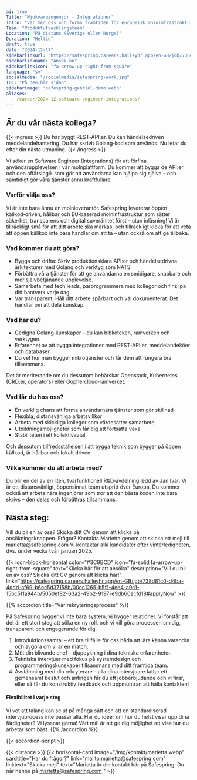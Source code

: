 ```yaml
---
ai: true
Title: "Mjukvaruingenjör - Integrationer"
intro: "Var med oss och forma framtiden för europeisk molninfrastruktur!"
Team: "Produktutvecklingsteam"
Location: "På distans (Sverige eller Norge)"
Duration: "Heltid"
draft: true
date: "2024-12-17"
sidebarlinkurl: "https://safespring.careers.haileyhr.app/en-GB/job/738d81c0-d4ba-4ddd-af69-b6ec5d37158b/00cc1265-b5f1-4ee4-a9c1-15bc5f1a944b/5050ef82-63a2-49b2-9197-e9db60acfd18#applyNow"
sidebarlinkname: "Ansök nu"
sidebarlinkicon: "fa-arrow-up-right-from-square"
language: "sv"
socialmedia: "/socialmedia/safespring-work.jpg"
TOC: "På den här sidan"
sidebarimage: "safespring-gabriel-demo.webp"
aliases:
  - /career/2024-12-software-engineer-integrations/
---
```

## Är du vår nästa kollega?

{{< ingress >}}
Du har byggt REST‑API:er. Du kan händelsedriven meddelandehantering. Du har skrivit Golang‑kod som används. Nu letar du efter din nästa utmaning.
{{< /ingress >}}

Vi söker en Software Engineer (Integrations) för att förfina användarupplevelsen i vår molnplattform. Du kommer att bygga de API:er och den affärslogik som gör att användarna kan hjälpa sig själva – och samtidigt gör våra tjänster ännu kraftfullare.

### Varför välja oss?

Vi är inte bara ännu en molnleverantör. Safespring levererar öppen källkod‑driven, hållbar och EU‑baserad molninfrastruktur som sätter säkerhet, transparens och digital suveränitet först – utan inlåsning! Vi är tillräckligt små för att ditt arbete ska märkas, och tillräckligt kloka för att veta att öppen källkod inte bara handlar om att ta – utan också om att ge tillbaka.

### Vad kommer du att göra?

- Bygga och drifta: Skriv produktionsklara API:er och händelsedrivna arkitekturer med Golang och verktyg som NATS
- Förbättra våra tjänster för att ge användarna en smidigare, snabbare och mer självbetjänande upplevelse.
- Samarbeta med tech leads, parprogrammera med kollegor och finslipa ditt hantverk varje dag.
- Var transparent: Håll ditt arbete spårbart och väl dokumenterat. Det handlar om att dela kunskap.

### Vad har du?

- Gedigna Golang‑kunskaper – du kan biblioteken, ramverken och verktygen.
- Erfarenhet av att bygga integrationer med REST‑API:er, meddelandeköer och databaser.
- Du vet hur man bygger mikrotjänster och får dem att fungera bra tillsammans.

Det är meriterande om du dessutom behärskar Openstack, Kubernetes (CRD:er, operators) eller Gophercloud‑ramverket.

### Vad får du hos oss?

- En verklig chans att forma användarnära tjänster som gör skillnad
- Flexibla, distansvänliga arbetsvillkor
- Arbeta med skickliga kollegor som värdesätter samarbete
- Utbildningsmöjligheter som får dig att fortsätta växa
- Stabiliteten i ett kollektivavtal.

Och dessutom tillfredsställelsen i att bygga teknik som bygger på öppen källkod, är hållbar och lokalt driven.

### Vilka kommer du att arbeta med?

Du blir en del av en liten, tvärfunktionell R&D‑avdelning ledd av Jan Ivar. Vi är ett distansvänligt, öppensinnat team utspritt över Europa.
Du kommer också att arbeta nära ingenjörer som tror att den bästa koden inte bara skrivs – den delas och förbättras tillsammans.

## Nästa steg:

Vill du bli en av oss? Skicka ditt CV genom att klicka på ansökningsknappen.
Frågor? Kontakta Marietta genom att skicka ett mejl till marietta@safespring.com
Vi kontaktar alla kandidater efter vinterledigheten, dvs. under vecka två i januari 2025.

{{< icon-block-horisontal color="#3C9BCD" icon="fa-solid fa-arrow-up-right-from-square" text="Klicka här för att ansöka" description="Vill du bli en av oss? Skicka ditt CV genom att klicka här!" link="https://safespring.careers.haileyhr.app/en-GB/job/738d81c0-d4ba-4ddd-af69-b6ec5d37158b/00cc1265-b5f1-4ee4-a9c1-15bc5f1a944b/5050ef82-63a2-49b2-9197-e9db60acfd18#applyNow" >}}

{{% accordion title="Vår rekryteringsprocess" %}}

På Safespring bygger vi inte bara system; vi bygger relationer. Vi förstår att det är ett stort steg att söka en ny roll, och vi vill göra processen smidig, transparent och engagerande för dig.

1. Introduktionssamtal – ett bra tillfälle för oss båda att lära känna varandra och avgöra om vi är en match.
2. Möt din blivande chef – djupdykning i dina tekniska erfarenheter.
3. Tekniska intervjuer med fokus på systemdesign och programmeringskunskaper tillsammans med ditt framtida team.
4. Avstämning med din rekryterare – alla dina intervjuare fattar ett gemensamt beslut och antingen får du ett jobberbjudande och vi firar, eller så får du konstruktiv feedback och uppmuntran att hålla kontakten!

#### Flexibilitet i varje steg

Vi vet att talang kan se ut på många sätt och att en standardiserad intervjuprocess inte passar alla. Har du idéer om hur du helst visar upp dina färdigheter? Vi lyssnar gärna! Vårt mål är att ge dig möjlighet att visa hur du arbetar som bäst.
{{% /accordion %}}

{{< accordion-script >}}

{{< distance >}}
{{< horisontal-card image="/img/kontakt/marietta.webp" cardtitle="Har du frågor?" link="mailto:marietta@safespring.com" linktext="Skicka mejl" text="Marietta är din kontakt här på Safespring. Du når henne på marietta@safespring.com " >}}